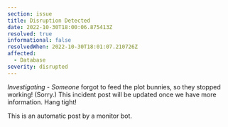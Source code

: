 ```yaml
---
section: issue
title: Disruption Detected
date: 2022-10-30T18:00:06.875413Z
resolved: true
informational: false
resolvedWhen: 2022-10-30T18:01:07.210726Z
affected:
  - Database
severity: disrupted
---
```

*Investigating* - _Someone_ forgot to feed the plot bunnies, so they stopped working! (Sorry.) This incident post will be updated once we have more information. Hang tight!

This is an automatic post by a monitor bot.
        